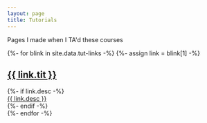 ```yaml
---
layout: page
title: Tutorials
---
```


Pages I made when I TA'd these courses

<div class="posts-list">
    {%- for blink in site.data.tut-links -%}
        {%- assign link = blink[1] -%}
        <article class="post-preview">
          <a href="/tuts{{ blink[0] | relative_url }}">
          <h2 class="post-title">{{ link.tit }}</h2>
          </a>
          {%- if link.desc -%}
          <div class="post-entry-container">
            <div class="post-entry">
              <a href="/math{{ blink[0] | relative_url }}"> {{ link.desc }} </a>
            </div>
          </div>
          {%- endif -%}
        </article>
    {%- endfor -%}
</div>
